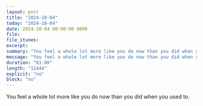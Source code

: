 ```yaml
---
layout: post
title: "2024-10-04"
today: "2024-10-04"
date: 2024-10-04 00:00:00 0000
file:
file_itunes:
excerpt:
summary: "You feel a whole lot more like you do now than you did when you used to."
message: "You feel a whole lot more like you do now than you did when you used to."
duration: "01:00"
length: "11444"
explicit: "no"
block: "no"
---
```

You feel a whole lot more like you do now than you did when you used to.


